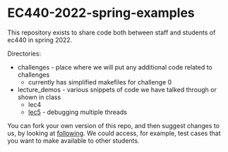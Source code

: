 # EC440-2022-spring-examples
This repository exists to share code both between staff and students of ec440 in spring 2022.

Directories:
- challenges - place where we will put any additional code related to challenges
   * currently has simplified makefiles for challenge 0
- lecture_demos - various snippets of code we have talked through or shown in class
   * lec4
   * [lec5](lecture_demos/lec5/README.md) - debugging multiple threads

You can fork your own version of this repo, and then suggest changes
to us, by looking at
[following](https://docs.github.com/en/github/collaborating-with-issues-and-pull-requests/creating-a-pull-request-from-a-fork).
We could access, for example, test cases that you want to make available to other students. 

